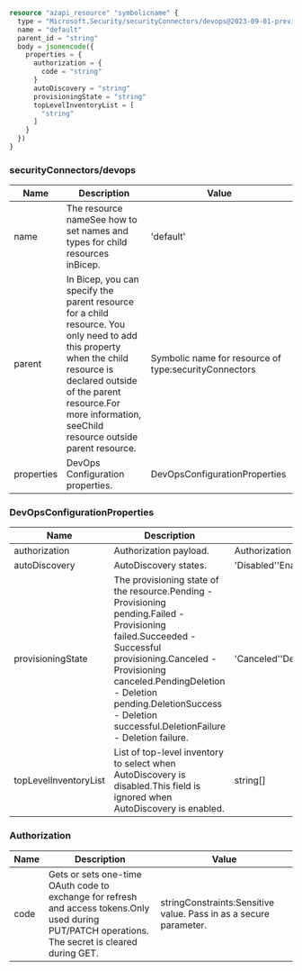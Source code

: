 ```terraform
resource "azapi_resource" "symbolicname" {
  type = "Microsoft.Security/securityConnectors/devops@2023-09-01-preview"
  name = "default"
  parent_id = "string"
  body = jsonencode({
    properties = {
      authorization = {
        code = "string"
      }
      autoDiscovery = "string"
      provisioningState = "string"
      topLevelInventoryList = [
        "string"
      ]
    }
  })
}

```

### securityConnectors/devops

| Name | Description | Value |
|-|-|-|
| name | The resource nameSee how to set names and types for child resources inBicep. | 'default' |
| parent | In Bicep, you can specify the parent resource for a child resource. You only need to add this property when the child resource is declared outside of the parent resource.For more information, seeChild resource outside parent resource. | Symbolic name for resource of type:securityConnectors |
| properties | DevOps Configuration properties. | DevOpsConfigurationProperties |


### DevOpsConfigurationProperties

| Name | Description | Value |
|-|-|-|
| authorization | Authorization payload. | Authorization |
| autoDiscovery | AutoDiscovery states. | 'Disabled''Enabled''NotApplicable' |
| provisioningState | The provisioning state of the resource.Pending - Provisioning pending.Failed - Provisioning failed.Succeeded - Successful provisioning.Canceled - Provisioning canceled.PendingDeletion - Deletion pending.DeletionSuccess - Deletion successful.DeletionFailure - Deletion failure. | 'Canceled''DeletionFailure''DeletionSuccess''Failed''Pending''PendingDeletion''Succeeded' |
| topLevelInventoryList | List of top-level inventory to select when AutoDiscovery is disabled.This field is ignored when AutoDiscovery is enabled. | string[] |


### Authorization

| Name | Description | Value |
|-|-|-|
| code | Gets or sets one-time OAuth code to exchange for refresh and access tokens.Only used during PUT/PATCH operations. The secret is cleared during GET. | stringConstraints:Sensitive value. Pass in as a secure parameter. |


